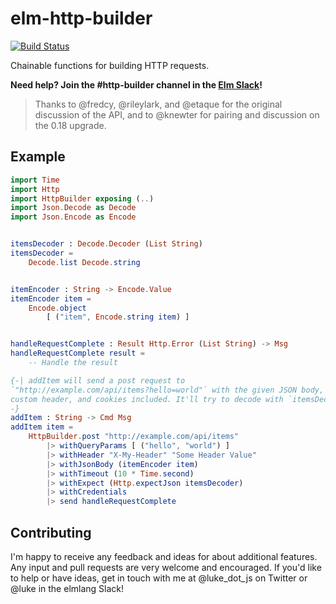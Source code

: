 # elm-http-builder

[![Build Status](https://travis-ci.org/lukewestby/elm-http-builder.svg?branch=master)](https://travis-ci.org/lukewestby/elm-http-builder)

Chainable functions for building HTTP requests.

**Need help? Join the #http-builder channel in the [Elm Slack](https://elmlang.herokuapp.com)!**


> Thanks to @fredcy, @rileylark, and @etaque for the original discussion of the
  API, and to @knewter for pairing and discussion on the 0.18 upgrade.

## Example

```elm
import Time
import Http
import HttpBuilder exposing (..)
import Json.Decode as Decode
import Json.Encode as Encode


itemsDecoder : Decode.Decoder (List String)
itemsDecoder =
    Decode.list Decode.string


itemEncoder : String -> Encode.Value
itemEncoder item =
    Encode.object
        [ ("item", Encode.string item) ]


handleRequestComplete : Result Http.Error (List String) -> Msg
handleRequestComplete result =
    -- Handle the result

{-| addItem will send a post request to
`"http://example.com/api/items?hello=world"` with the given JSON body, a
custom header, and cookies included. It'll try to decode with `itemsDecoder`.
-}
addItem : String -> Cmd Msg
addItem item =
    HttpBuilder.post "http://example.com/api/items"
        |> withQueryParams [ ("hello", "world") ]
        |> withHeader "X-My-Header" "Some Header Value"
        |> withJsonBody (itemEncoder item)
        |> withTimeout (10 * Time.second)
        |> withExpect (Http.expectJson itemsDecoder)
        |> withCredentials
        |> send handleRequestComplete
```

## Contributing

I'm happy to receive any feedback and ideas for about additional features. Any
input and pull requests are very welcome and encouraged. If you'd like to help
or have ideas, get in touch with me at @luke_dot_js on Twitter or @luke in the
elmlang Slack!
